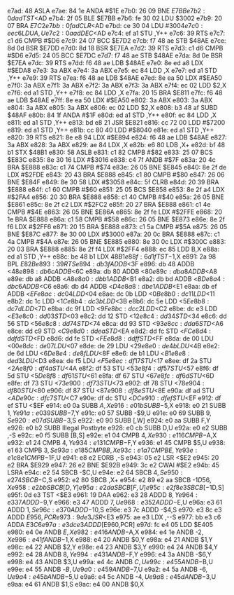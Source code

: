 e7ad: 48           ASLA
e7ae: 84 1e        ANDA   #$1E
e7b0: 26 09        BNE    $E7BB
e7b2: 0d ad        TST    <$AD
e7b4: 2f 05        BLE    $E7BB
e7b6: fe 30 02     LDU    $3002
e7b9: 20 07        BRA    $E7C2
e7bb: 0f ad        CLR    <$AD
e7bd: ce 30 04     LDU    #$3004
e7c0: ee c6        LDU    A,U
e7c2: 0a ad        DEC    <$AD
e7c4: ef a1        STU    ,Y++
e7c6: 39           RTS
e7c7: c1 d6        CMPB   #$D6
e7c9: 24 07        BCC    $E7D2
e7cb: f7 48 ae     STB    $48AE
e7ce: 8d 0d        BSR    $E7DD
e7d0: 8d 18        BSR    $E7EA
e7d2: 39           RTS
e7d3: c1 d6        CMPB   #$D6
e7d5: 24 05        BCC    $E7DC
e7d7: f7 48 ae     STB    $48AE
e7da: 8d 0e        BSR    $E7EA
e7dc: 39           RTS
e7dd: f6 48 ae     LDB    $48AE
e7e0: 8e ed a8     LDX    #$EDA8
e7e3: 3a           ABX
e7e4: 3a           ABX
e7e5: ec 84        LDD    ,X
e7e7: ed a1        STD    ,Y++
e7e9: 39           RTS
e7ea: f6 48 ae     LDB    $48AE
e7ed: 8e ea 50     LDX    #$EA50
e7f0: 3a           ABX
e7f1: 3a           ABX
e7f2: 3a           ABX
e7f3: 3a           ABX
e7f4: ec 02        LDD    $2,X
e7f6: ed a1        STD    ,Y++
e7f8: ec 84        LDD    ,X
e7fa: 20 15        BRA    $E811
e7fc: f6 48 ae     LDB    $48AE
e7ff: 8e ea 50     LDX    #$EA50
e802: 3a           ABX
e803: 3a           ABX
e804: 3a           ABX
e805: 3a           ABX
e806: ec 02        LDD    $2,X
e808: b3 48 af     SUBD   $48AF
e80b: 84 1f        ANDA   #$1F
e80d: ed a1        STD    ,Y++
e80f: ec 84        LDD    ,X
e811: ed a1        STD    ,Y++
e813: bd e8 21     JSR    $E821
e816: cc 72 00     LDD    #$7200
e819: ed a1        STD    ,Y++
e81b: cc 80 40     LDD    #$8040
e81e: ed a1        STD    ,Y++
e820: 39           RTS
e821: 8e e8 94     LDX    #$E894
e824: f6 48 ae     LDB    $48AE
e827: 3a           ABX
e828: 3a           ABX
e829: ae 84        LDX    ,X
e82b: e6 80        LDB    ,X+
e82d: bf 48 b1     STX    $48B1
e830: 58           ASLB
e831: c1 82        CMPB   #$82
e833: 25 07        BCS    $E83C
e835: 8e 30 16     LDX    #$3016
e838: c4 7f        ANDB   #$7F
e83a: 20 4c        BRA    $E888
e83c: c1 74        CMPB   #$74
e83e: 26 05        BNE    $E845
e840: 8e 2f de     LDX    #$2FDE
e843: 20 43        BRA    $E888
e845: c1 80        CMPB   #$80
e847: 26 06        BNE    $E84F
e849: 8e 30 58     LDX    #$3058
e84c: 5f           CLRB
e84d: 20 39        BRA    $E888
e84f: c1 60        CMPB   #$60
e851: 25 05        BCS    $E858
e853: 8e 2f a4     LDX    #$2FA4
e856: 20 30        BRA    $E888
e858: c1 40        CMPB   #$40
e85a: 26 05        BNE    $E861
e85c: 8e 2f c2     LDX    #$2FC2
e85f: 20 27        BRA    $E888
e861: c1 4e        CMPB   #$4E
e863: 26 05        BNE    $E86A
e865: 8e 2f fe     LDX    #$2FFE
e868: 20 1e        BRA    $E888
e86a: c1 58        CMPB   #$58
e86c: 26 05        BNE    $E873
e86e: 8e 2f f6     LDX    #$2FF6
e871: 20 15        BRA    $E888
e873: c1 5a        CMPB   #$5A
e875: 26 05        BNE    $E87C
e877: 8e 30 00     LDX    #$3000
e87a: 20 0c        BRA    $E888
e87c: c1 4a        CMPB   #$4A
e87e: 26 05        BNE    $E885
e880: 8e 30 0c     LDX    #$300C
e883: 20 03        BRA    $E888
e885: 8e 2f f4     LDX    #$2FF4
e888: ec 85        LDD    B,X
e88a: ed a1        STD    ,Y++
e88c: be 48 b1     LDX    $48B1
e88f: 6d 1f        TST    -$1,X
e891: 2a 98        BPL    $E82B
e893: 39           RTS
e894: db 3f        ADDB   <$3F
e896: db 48        ADDB   <$48
e898: db 6c        ADDB   <$6C
e89a: db 80        ADDB   <$80
e89c: db a8        ADDB   <$A8
e89e: db a8        ADDB   <$A8
e8a0: db b1        ADDB   <$B1
e8a2: db bd        ADDB   <$BD
e8a4: db c6        ADDB   <$C6
e8a6: db d4        ADDB   <$D4
e8a8: db e1        ADDB   <$E1
e8aa: db ef        ADDB   <$EF
e8ac: dc 04        LDD    <$04
e8ae: dc 0b        LDD    <$0B
e8b0: dc 11        LDD    <$11
e8b2: dc 1c        LDD    <$1C
e8b4: dc 3b        LDD    <$3B
e8b6: dc 5e        LDD    <$5E
e8b8: dc 7d        LDD    <$7D
e8ba: dc 9f        LDD    <$9F
e8bc: dc c2        LDD    <$C2
e8be: dc e3        LDD    <$E3
e8c0: dd 03        STD    <$03
e8c2: dd 12        STD    <$12
e8c4: dd 34        STD    <$34
e8c6: dd 56        STD    <$56
e8c8: dd 74        STD    <$74
e8ca: dd 93        STD    <$93
e8cc: dd a6        STD    <$A6
e8ce: dd c9        STD    <$C9
e8d0: dd ea        STD    <$EA
e8d2: dd fc        STD    <$FC
e8d4: dd fd        STD    <$FD
e8d6: dd fe        STD    <$FE
e8d8: dd ff        STD    <$FF
e8da: de 00        LDU    <$00
e8dc: de 07        LDU    <$07
e8de: de 29        LDU    <$29
e8e0: de 4b        LDU    <$4B
e8e2: de 6d        LDU    <$6D
e8e4: de 8f        LDU    <$8F
e8e6: de b1        LDU    <$B1
e8e8: de d3        LDU    <$D3
e8ea: de f5        LDU    <$F5
e8ec: df 17        STU    <$17
e8ee: df 2a        STU    <$2A
e8f0: df 4a        STU    <$4A
e8f2: df 53        STU    <$53
e8f4: df 57        STU    <$57
e8f6: df 5d        STU    <$5D
e8f8: df 61        STU    <$61
e8fa: df 67        STU    <$67
e8fc: df 6d        STU    <$6D
e8fe: df 73        STU    <$73
e900: df 73        STU    <$73
e902: df 78        STU    <$78
e904: df 80        STU    <$80
e906: df 87        STU    <$87
e908: df 8e        STU    <$8E
e90a: df ad        STU    <$AD
e90c: df c7        STU    <$C7
e90e: df dc        STU    <$DC
e910: df ef        STU    <$EF
e912: df ef        STU    <$EF
e914: e0 0a        SUBB   $A,X
e916: e0 1b        SUBB   -$5,X
e918: e0 21        SUBB   $1,Y
e91a: e0 39        SUBB   -$7,Y
e91c: e0 57        SUBB   -$9,U
e91e: e0 69        SUBB   $9,S
e920: e0 7d        SUBB   -$3,S
e922: e0 90        SUBB   [,W]
e924: e0 aa        SUBB   F,Y
e926: e0 b2        SUBB   Illegal Postbyte
e928: e0 cb        SUBB   D,U
e92a: e0 e2        SUBB   ,-S
e92c: e0 f5        SUBB   [B,S]
e92e: e1 04        CMPB   $4,X
e930: e1 16        CMPB   -$A,X
e932: e1 24        CMPB   $4,Y
e934: e1 31        CMPB   -$F,Y
e936: e1 45        CMPB   $5,U
e938: e1 63        CMPB   $3,S
e93a: e1 85        CMPB   B,X
e93c: e1 a7        CMPB   E,Y
e93e: e1 c8 e1     CMPB   -$1F,U
e941: e8 e2        EORB   ,-S
e943: 05 e2        LSR    <$E2
e945: 20 e2        BRA    $E929
e947: 26 e2        BNE    $E92B
e949: 3c e2        CWAI   #$E2
e94b: 45           LSRA
e94c: e2 54        SBCB   -$C,U
e94e: e2 64        SBCB   $4,S
e950: e2 74        SBCB   -$C,S
e952: e2 80        SBCB   ,X+
e954: e2 89 e2 aa  SBCB   -$1D56,X
e958: e2 bb        SBCB   [D,Y]
e95a: e2 da        SBCB   [F,U]
e95c: e2 f8 e3     SBCB   [-$1D,S]
e95f: 0d e3        TST    <$E3
e961: 19           DAA
e962: e3 28        ADDD   $8,Y
e964: e3 37        ADDD   -$9,Y
e966: e3 47        ADDD   $7,U
e968: e3 52        ADDD   -$E,U
e96a: e3 61        ADDD   $1,S
e96c: e3 70        ADDD   -$10,S
e96e: e3 7c        ADDD   -$4,S
e970: e3 8c e3     ADDD   $E956,PCR
e973: 9d e3        JSR    <$E3
e975: ae e3        LDX    ,--S
e977: bb e3 c6     ADDA   $E3C6
e97a: e3 dc e3     ADDD   [$E960,PCR]
e97d: fc e4 05     LDD    $E405
e980: e4 0e        ANDB   $E,X
e982: e4 16        ANDB   -$A,X
e984: e4 1e        ANDB   -$2,X
e986: e4 1f        ANDB   -$1,X
e988: e4 20        ANDB   $0,Y
e98a: e4 21        ANDB   $1,Y
e98c: e4 22        ANDB   $2,Y
e98e: e4 23        ANDB   $3,Y
e990: e4 24        ANDB   $4,Y
e992: e4 28        ANDB   $8,Y
e994: e4 31        ANDB   -$F,Y
e996: e4 3a        ANDB   -$6,Y
e998: e4 43        ANDB   $3,U
e99a: e4 4c        ANDB   $C,U
e99c: e4 55        ANDB   -$B,U
e99e: e4 55        ANDB   -$B,U
e9a0: e4 59        ANDB   -$7,U
e9a2: e4 5a        ANDB   -$6,U
e9a4: e4 5b        ANDB   -$5,U
e9a6: e4 5c        ANDB   -$4,U
e9a8: e4 5d        ANDB   -$3,U
e9aa: e4 61        ANDB   $1,S
e9ac: e4 00        ANDB   $0,X
